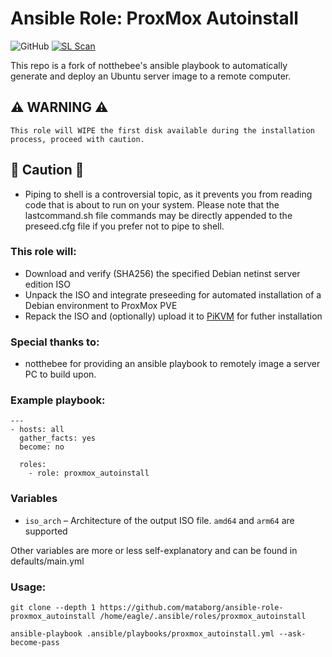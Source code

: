 # Ansible Role: ProxMox Autoinstall
![GitHub](https://img.shields.io/github/license/mataborg/ansible-role-proxmox_autoinstall)
[![SL Scan](https://github.com/mataborg/ansible-role-proxmox_autoinstall/actions/workflows/shiftleft.yml/badge.svg?branch=main)](https://github.com/mataborg/ansible-role-proxmox_autoinstall/actions/workflows/shiftleft.yml)

This repo is a fork of notthebee's ansible playbook to automatically generate and deploy an Ubuntu server image to a remote computer.

## ⚠️ WARNING ⚠️
```
This role will WIPE the first disk available during the installation process, proceed with caution.
```

## 🚨 Caution 🚨
* Piping to shell is a controversial topic, as it prevents you from reading code that is about to run on your system. Please note that the lastcommand.sh file commands may be directly appended to the preseed.cfg file if you prefer not to pipe to shell.

### This role will:
* Download and verify (SHA256) the specified Debian netinst server edition ISO
* Unpack the ISO and integrate preseeding for automated installation of a Debian environment to ProxMox PVE
* Repack the ISO and (optionally) upload it to [PiKVM](https://pikvm.org/) for futher installation

### Special thanks to:
* notthebee for providing an ansible playbook to remotely image a server PC to build upon.

### Example playbook:
```
---
- hosts: all
  gather_facts: yes
  become: no

  roles:
    - role: proxmox_autoinstall
```

### Variables
* `iso_arch` – Architecture of the output ISO file. `amd64` and `arm64` are supported



Other variables are more or less self-explanatory and can be found in defaults/main.yml

### Usage:
```
git clone --depth 1 https://github.com/mataborg/ansible-role-proxmox_autoinstall /home/eagle/.ansible/roles/proxmox_autoinstall
```
```
ansible-playbook .ansible/playbooks/proxmox_autoinstall.yml --ask-become-pass
```
